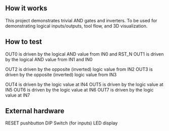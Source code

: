 <!---

This file is used to generate your project datasheet. Please fill in the information below and delete any unused
sections.

You can also include images in this folder and reference them in the markdown. Each image must be less than
512 kb in size, and the combined size of all images must be less than 1 MB.
-->

## How it works

This project demonstrates trivial AND gates and inverters.
To be used for demonstrating logical inputs/outputs, tool flow, and 3D visualization.


## How to test

OUT0 is driven by the logical AND value from  IN0 and RST_N
OUT1 is driven by the logical AND value from  IN1 and IN0

OUT2 is driven by the opposite (inverted) logic value from IN2 
OUT3 is driven by the opposite (inverted) logic value from IN3

OUT4 is driven by the logic value at IN4 
OUT5 is driven by the logic value at IN5 
OUT6 is driven by the logic value at IN6 
OUT7 is driven by the logic value at IN7 


## External hardware

RESET pushbutton
DIP Switch (for inputs)
LED display
